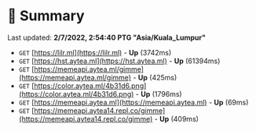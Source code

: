 # 📖 Summary
Last updated: **2/7/2022, 2:54:40 PTG "Asia/Kuala_Lumpur"**

- `GET` [https://lilr.ml](https://lilr.ml) - **Up** (3742ms)
- `GET` [https://hst.aytea.ml](https://hst.aytea.ml) - **Up** (61394ms)
- `GET` [https://memeapi.aytea.ml/gimme](https://memeapi.aytea.ml/gimme) - **Up** (425ms)
- `GET` [https://color.aytea.ml/4b31d6.png](https://color.aytea.ml/4b31d6.png) - **Up** (1796ms)
- `GET` [https://memeapi.aytea.ml](https://memeapi.aytea.ml) - **Up** (69ms)
- `GET` [https://memeapi.aytea14.repl.co/gimme](https://memeapi.aytea14.repl.co/gimme) - **Up** (409ms)
